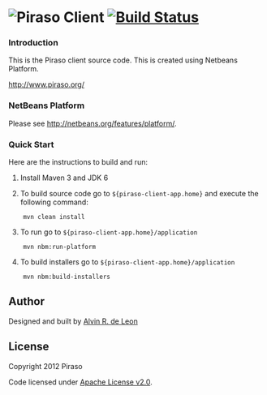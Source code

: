![P](http://piraso.org/piraso_32.png)iraso Client [![Build Status](https://buildhive.cloudbees.com/job/piraso/job/piraso-client/badge/icon)](https://buildhive.cloudbees.com/job/piraso/job/piraso-client/)
====

### Introduction

This is the Piraso client source code. This is created using Netbeans Platform.

http://www.piraso.org/

### NetBeans Platform

Please see  http://netbeans.org/features/platform/.

### Quick Start

Here are the instructions to build and run:

1. Install Maven 3 and JDK 6

2. To build source code go to `${piraso-client-app.home}` and execute the following command:
```
    mvn clean install
```

3. To run go to `${piraso-client-app.home}/application`
```
    mvn nbm:run-platform
```

4. To build installers go to `${piraso-client-app.home}/application`
```
    mvn nbm:build-installers
```

## Author

Designed and built by [Alvin R. de Leon](https://github.com/alvinrdeleon/)

## License

Copyright 2012 Piraso

Code licensed under [Apache License v2.0](http://www.apache.org/licenses/LICENSE-2.0).
